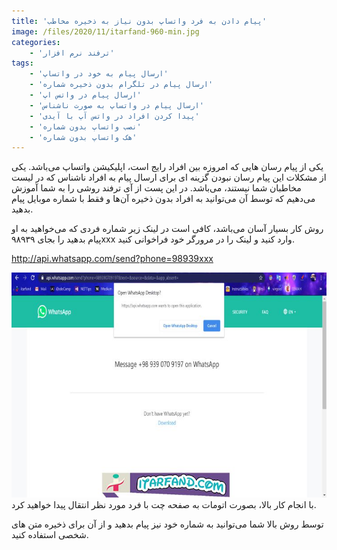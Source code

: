 ```yaml
---
title: 'پیام دادن به فرد واتساپ بدون نیاز به ذخیره مخاطب'
image: /files/2020/11/itarfand-960-min.jpg
categories:
    - 'ترفند نرم افزار'
tags:
    - 'ارسال پیام به خود در واتساپ'
    - 'ارسال پیام در تلگرام بدون ذخیره شماره'
    - 'ارسال پیام در واتس اپ'
    - 'ارسال پیام در واتساپ به صورت ناشناس'
    - 'پيدا كردن افراد در واتس آپ با آیدی'
    - 'نصب واتساپ بدون شماره'
    - 'هک واتساپ بدون شماره'
---
```


یکی از پیام رسان هایی که امروزه بین افراد رایج است، اپلیکیشن واتساپ می‌باشد. یکی از مشکلات این پیام رسان نبودن گزینه ای برای ارسال پیام به افراد ناشناس که در لیست مخاطبان شما نیستند، می‌باشد. در این پست از آی ترفند روشی را به شما آموزش می‌دهیم که توسط آن می‌توانید به افراد بدون ذخیره آن‌ها و فقط با شماره موبایل پیام بدهید.

روش کار بسیار آسان می‌باشد، کافی است در لینک زیر شماره فردی که می‌خواهید به او پیام بدهید را بجای ۹۸۹۳۹xxx وارد کنید و لینک را در مرورگر خود فراخوانی کنید.

<http://api.whatsapp.com/send?phone=98939xxx>

![mhkarami97](/files/2020/11/itarfand-961-min.jpg)
با انجام کار بالا، بصورت اتومات به صفحه چت با فرد مورد نظر انتقال پیدا خواهید کرد.

توسط روش بالا شما می‌توانید به شماره خود نیز پیام بدهید و از آن برای ذخیره متن های شخصی استفاده کنید.